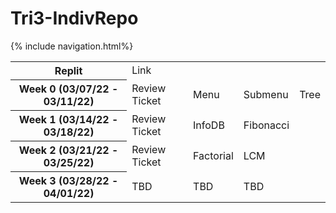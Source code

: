 <h1> Tri3-IndivRepo </h1>
{% include navigation.html%}

<table>
  <tr>
    <th>Replit</th>
    <td><a src="https://replit.com/@AlexDo8/Tri3-IndivRepo">Link</a></td>
    <td></td>
    <td></td>
    <td></td>
  </tr>
  <tr>
    <th>Week 0 (03/07/22 - 03/11/22)</th>
    <td><a src="https://github.com/willcyber/tri3/issues/4">Review Ticket</a></td>
    <td><a src="https://alexd017.github.io/Tri3-IndivRepo/snippet/week0/maincode">Menu</a></td>
    <td><a src="https://alexd017.github.io/Tri3-IndivRepo/snippet/week0/submenucode">Submenu</a></td>
    <td><a src="https://alexd017.github.io/Tri3-IndivRepo/snippet/week0/treecode">Tree</a></td>
  </tr>
  <tr>
    <th>Week 1 (03/14/22 - 03/18/22)</th>
    <td><a src="https://github.com/willcyber/tri3/issues/21">Review Ticket</a></td>
    <td><a src="https://alexd017.github.io/Tri3-IndivRepo/snippet/week1/infodbcode">InfoDB</a></td>
    <td><a src="https://alexd017.github.io/Tri3-IndivRepo/snippet/week1/fibonaccicode">Fibonacci</a></td>
    <td></td>
  </tr>
  <tr>
    <th>Week 2 (03/21/22 - 03/25/22)</th>
    <td><a src="https://github.com/willcyber/tri3/issues/28">Review Ticket</a></td>
    <td><a src="https://alexd017.github.io/Tri3-IndivRepo/snippet/week2/factorialcode">Factorial</a></td>
    <td><a src="https://alexd017.github.io/Tri3-IndivRepo/snippet/week2/lcmcode">LCM</a></td>
    <td></td>
  </tr>
  <tr>
    <th>Week 3 (03/28/22 - 04/01/22)</th>
    <td><a src="">TBD</a></td>
    <td><a src="">TBD</a></td>
    <td><a src="">TBD</a></td>
    <td></td>
  </tr>
</table>
